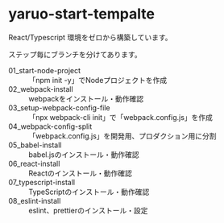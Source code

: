 # yaruo-start-tempalte

React/Typescript 環境をゼロから構築しています。

ステップ毎にブランチを分けてあります。

<dl>
  <dt>01_start-node-project</dt>
  <dd>「npm init -y」でNodeプロジェクトを作成</dd>
  <dt>02_webpack-install</dt>
  <dd>webpackをインストール・動作確認</dd>
  <dt>03_setup-webpack-config-file</dt>
  <dd>「npx webpack-cli init」で「webpack.config.js」を作成</dd>
  <dt>04_webpack-config-split</dt>
  <dd>「webpack.config.js」を開発用、プロダクション用に分割</dd>
  <dt>05_babel-install</dt>
  <dd>babel.jsのインストール・動作確認</dd>
  <dt>06_react-install</dt>
  <dd>Reactのインストール・動作確認</dd>
  <dt>07_typescript-install</dt>
  <dd>TypeScriptのインストール・動作確認</dd>
  <dt>08_eslint-install</dt>
  <dd>eslint、prettierのインストール・設定</dd>
</dl>
